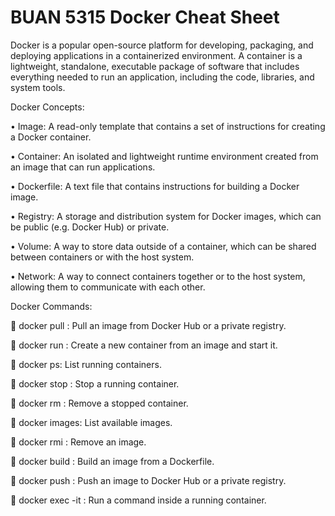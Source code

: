 # BUAN 5315 Docker Cheat Sheet

Docker is a popular open-source platform for developing, packaging, and deploying applications in a containerized environment. A container is a lightweight, standalone, executable package of software that includes everything needed to run an application, including the code, libraries, and system tools.

Docker Concepts:

•	Image: A read-only template that contains a set of instructions for creating a Docker container.

•	Container: An isolated and lightweight runtime environment created from an image that can run applications.

•	Dockerfile: A text file that contains instructions for building a Docker image.

•	Registry: A storage and distribution system for Docker images, which can be public (e.g. Docker Hub) or private.

•	Volume: A way to store data outside of a container, which can be shared between containers or with the host system.

•	Network: A way to connect containers together or to the host system, allowing them to communicate with each other.


Docker Commands:

	docker pull <image-name>: Pull an image from Docker Hub or a private registry.

	docker run <image-name>: Create a new container from an image and start it.

	docker ps: List running containers.

	docker stop <container-id>: Stop a running container.
  
	docker rm <container-id>: Remove a stopped container.

	docker images: List available images.

	docker rmi <image-id>: Remove an image.

	docker build <path-to-Dockerfile>: Build an image from a Dockerfile.

	docker push <image-name>: Push an image to Docker Hub or a private registry.

	docker exec -it <container-id> <command>: Run a command inside a running container.



